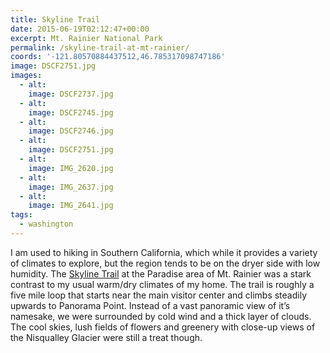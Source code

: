 ```yaml
---
title: Skyline Trail
date: 2015-06-19T02:12:47+00:00
excerpt: Mt. Rainier National Park
permalink: /skyline-trail-at-mt-rainier/
coords: '-121.80570884437512,46.785317098747186'
image: DSCF2751.jpg
images:
  - alt: 
    image: DSCF2737.jpg
  - alt: 
    image: DSCF2745.jpg
  - alt: 
    image: DSCF2746.jpg
  - alt: 
    image: DSCF2751.jpg
  - alt: 
    image: IMG_2620.jpg
  - alt: 
    image: IMG_2637.jpg
  - alt: 
    image: IMG_2641.jpg
tags:
  - washington
---
```

I am used to hiking in Southern California, which while it provides a variety of climates to explore, but the region tends to be on the dryer side with low humidity. The <a href="http://www.nps.gov/mora/planyourvisit/skyline-trail.htm">Skyline Trail</a> at the Paradise area of Mt. Rainier was a stark contrast to my usual warm/dry climates of my home. The trail is roughly a five mile loop that starts near the main visitor center and climbs steadily upwards to Panorama Point. Instead of a vast panoramic view of it’s namesake, we were surrounded by cold wind and a thick layer of clouds. The cool skies, lush fields of flowers and greenery with close-up views of the Nisqualley Glacier were still a treat though.

